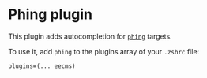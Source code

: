 # Phing plugin

This plugin adds autocompletion for [`phing`](https://github.com/phingofficial/phing) targets.

To use it, add `phing` to the plugins array of your `.zshrc` file:
```
plugins=(... eecms)
```
